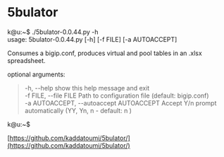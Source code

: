 # 5bulator
k@u:~$ ./5bulator-0.0.44.py -h  
usage: 5bulator-0.0.44.py [-h] [-f FILE] [-a AUTOACCEPT]

Consumes a bigip.conf, produces virtual and pool tables in an .xlsx spreadsheet.

optional arguments:  
>    -h, --help            show this help message and exit  
    -f FILE, --file FILE  Path to configuration file (default: bigip.conf)  
    -a AUTOACCEPT, --autoaccept AUTOACCEPT  Accept Y/n prompt automatically (YY, Yn, n - default: n )  

k@u:~$  

[https://github.com/kaddatoumi/5bulator/](https://github.com/kaddatoumi/5bulator/)
